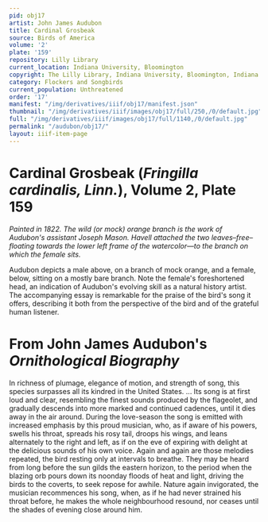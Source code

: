 ```yaml
---
pid: obj17
artist: John James Audubon
title: Cardinal Grosbeak
source: Birds of America
volume: '2'
plate: '159'
repository: Lilly Library
current_location: Indiana University, Bloomington
copyright: The Lilly Library, Indiana University, Bloomington, Indiana
category: Flockers and Songbirds
current_population: Unthreatened
order: '17'
manifest: "/img/derivatives/iiif/obj17/manifest.json"
thumbnail: "/img/derivatives/iiif/images/obj17/full/250,/0/default.jpg"
full: "/img/derivatives/iiif/images/obj17/full/1140,/0/default.jpg"
permalink: "/audubon/obj17/"
layout: iiif-item-page
---
```

# Cardinal Grosbeak (_Fringilla cardinalis, Linn._), Volume 2, Plate 159

_Painted in 1822. The wild (or mock) orange branch is the work of Audubon's assistant Joseph Mason. Havell attached the two leaves–free–floating towards the lower left frame of the watercolor—to the branch on which the female sits._

Audubon depicts a male above, on a branch of mock orange, and a female, below, sitting on a mostly bare branch. Note the female's foreshortened head, an indication of Audubon's evolving skill as a natural history artist. The accompanying essay is remarkable for the praise of the bird's song it offers, describing it both from the perspective of the bird and of the grateful human listener.

# From John James Audubon's _Ornithological Biography_

In richness of plumage, elegance of motion, and strength of song, this species surpasses all its kindred in the United States. ... Its song is at first loud and clear, resembling the finest sounds produced by the flageolet, and gradually descends into more marked and continued cadences, until it dies away in the air around. During the love-season the song is emitted with increased emphasis by this proud musician, who, as if aware of his powers, swells his throat, spreads his rosy tail, droops his wings, and leans alternately to the right and left, as if on the eve of expiring with delight at the delicious sounds of his own voice. Again and again are those melodies repeated, the bird resting only at intervals to breathe. They may be heard from long before the sun gilds the eastern horizon, to the period when the blazing orb pours down its noonday floods of heat and light, driving the birds to the coverts, to seek repose for awhile. Nature again invigorated, the musician recommences his song, when, as if he had never strained his throat before, he makes the whole neighbourhood resound, nor ceases until the shades of evening close around him.
